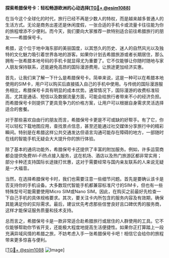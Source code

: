 **探索希腊保号卡：轻松畅游欧洲的心动选择[[TG💪+ @esim1088](https://t.me/s/esim1088)]**

在当今这个全球化的时代，旅行已经不再是少数人的特权，而是越来越多普通人的生活方式。无论是商务出差还是休闲度假，一张合适的手机卡或流量卡往往能为你的旅程增添不少便利。而今天，我们要向大家推荐一款特别适合前往希腊旅行的朋友——希腊保号卡。

希腊，这个位于地中海东部的美丽国度，以其悠久的历史、迷人的自然风光以及独特的文化魅力吸引着世界各地的游客。如果你计划去希腊旅游或者长期居住，那么拥有一张希腊本地号码的手机卡就显得尤为重要了。它不仅能够让你随时随地与家人朋友保持联系，还能避免高昂的国际漫游费用，让旅途更加经济实惠。

首先，让我们来了解一下什么是希腊保号卡。简单来说，这是一种可以在希腊本地使用的SIM卡，用户可以购买后直接插入自己的手机中使用。与传统的国际漫游服务相比，希腊保号卡具有明显的成本优势。通常情况下，国际漫游的收费标准较高，尤其是通话、短信以及数据流量方面，可能会给旅行者带来不小的经济负担。而希腊保号卡则提供了更具竞争力的价格方案，让用户可以根据自身需求灵活选择适合的套餐。

对于那些喜欢自由行的朋友而言，希腊保号卡更是不可或缺的好帮手。有了它，你可以轻松下载地图应用，查找景点信息，甚至还能通过社交媒体分享旅行中的精彩瞬间。特别是在希腊这样公共交通发达但语言沟通可能存在障碍的地方，一部随时在线的智能手机无疑会大大提升你的旅行体验。

除了基本的通讯功能外，希腊保号卡还提供了丰富的附加服务。例如，许多运营商都会提供免费Wi-Fi热点接入服务，这在机场、酒店以及热门旅游区都非常实用；部分卡种还支持国际长途拨打优惠，这对于需要经常与国内亲友联系的人来说无疑是一大福音。

当然，在选择希腊保号卡时，我们也需要注意一些细节问题。首先是要确认该卡是否支持你的手机设备。大多数现代智能手机都兼容标准尺寸的SIM卡，但也有一些特殊型号可能需要使用Micro SIM或Nano SIM。因此，在购买之前最好先检查一下自己手机的具体规格要求。其次，要关注卡内所包含的服务内容及有效期，确保其能满足你的实际需求。最后，建议优先考虑那些信誉良好且口碑优秀的服务商，这样才能保证服务质量和技术支持。

总而言之，希腊保号卡是一款非常适合赴希腊旅行或居住的人群使用的工具。它不仅能够帮助你节省开支，还能极大程度地提高生活便捷性。如果你正打算踏上一段充满异域风情的希腊之旅，不妨考虑入手一张希腊保号卡吧！相信它会给你的旅程带来更多惊喜与便利。

[[TG💪+ @esim1088](https://t.me/s/esim1088) ![Image](https://i.postimg.cc/4NQfJmqS/Snipaste-2025-05-13-00-14-12.png)]